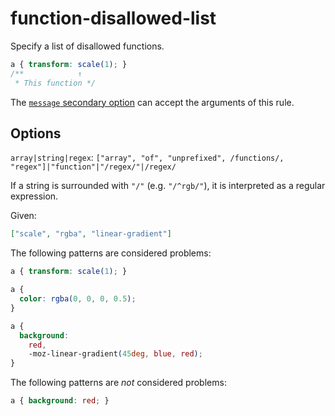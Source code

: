 # function-disallowed-list

Specify a list of disallowed functions.

<!-- prettier-ignore -->
```css
a { transform: scale(1); }
/**            ↑
 * This function */
```

The [`message` secondary option](https://github.com/stylelint/stylelint/16.17.0/docs/user-guide/configure.md#message) can accept the arguments of this rule.

## Options

`array|string|regex`: `["array", "of", "unprefixed", /functions/, "regex"]|"function"|"/regex/"|/regex/`

If a string is surrounded with `"/"` (e.g. `"/^rgb/"`), it is interpreted as a regular expression.

Given:

```json
["scale", "rgba", "linear-gradient"]
```

The following patterns are considered problems:

<!-- prettier-ignore -->
```css
a { transform: scale(1); }
```

<!-- prettier-ignore -->
```css
a {
  color: rgba(0, 0, 0, 0.5);
}
```

<!-- prettier-ignore -->
```css
a {
  background:
    red,
    -moz-linear-gradient(45deg, blue, red);
}
```

The following patterns are _not_ considered problems:

<!-- prettier-ignore -->
```css
a { background: red; }
```
